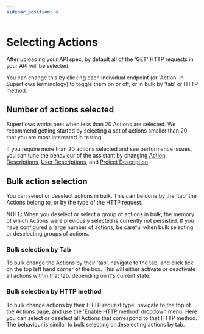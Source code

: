 ```yaml
---
sidebar_position: 4
---
```


# Selecting Actions

After uploading your API spec, by default all of the 'GET' HTTP requests in your API will be selected. 

You can change this by clicking each individual endpoint (or 'Action' in Superflows terminology) to toggle them on or off, or in bulk by 'tab' or HTTP method.

## Number of actions selected

Superflows works best when less than 20 Actions are selected. We recommend getting started by selecting a set of actions smaller than 20 that you are most interested in testing.

If you require more than 20 actions selected and see performance issues, you can tune the behaviour of the assistant by changing [Action Descriptions](./action-descriptions), [User Descriptions](./user-description), and [Project Description](../project/project-description).

## Bulk action selection

You can select or deselect actions in bulk. This can be done by the 'tab' the Actions belong to, or by the type of the HTTP request. 

NOTE: When you deselect or select a group of actions in bulk, the memory of which Actions were previously selected is currently not persisted. If you have configured a large number of actions, be careful when bulk selecting or deselecting groups of actions.

### Bulk selection by Tab

To bulk change the Actions by their 'tab', navigate to the tab, and click tick on the top left hand corner of the box. This will either activate or deactivate all actions within that tab, depending on it's current state. 

### Bulk selection by HTTP method

To bulk change actions by their HTTP request type, navigate to the top of the Actions page, and use the 'Enable HTTP method' dropdown menu. Here you can select or deselect all Actions that correspond to that HTTP method. The behaviour is similar to bulk selecting or deselecting actions by tab. 
